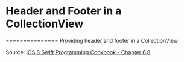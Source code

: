 # Header and Footer in a CollectionView
===============
Providing header and footer in a CollectionView


Source: [iOS 8 Swift Programming Cookbook - Chapter 6.8](http://goo.gl/pvRtI8)
